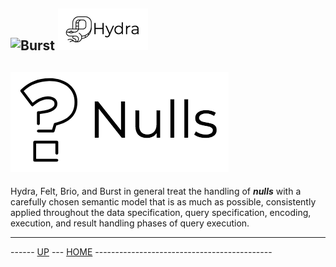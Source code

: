 ![Burst](../doc/burst_small.png "") ![](../../doc/hydra_small.png "")
------------------------------------------------------------------------

![](../../../burst-brio/doc/nulls.png "")
--

Hydra, Felt, Brio, and Burst in general treat the handling of ___nulls___ with
a carefully chosen semantic model that is as much as possible, consistently applied
throughout the data specification, query specification, encoding, execution, and result handling
phases of query execution.

---
------ [UP](../readme.md) ---  [HOME](../../readme.md) --------------------------------------------
